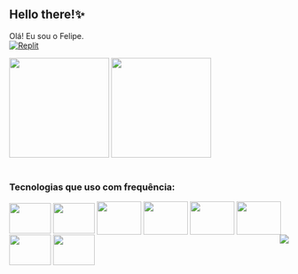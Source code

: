 ## Hello there!✨ 

Olá! Eu sou o Felipe.<br>
[![Replit](https://img.shields.io/badge/replit-667881?style=for-the-badge&logo=replit&logoColor=white)](https://replit.com/@FelipeSouza58)

<div>
  <img height="180em" src="https://github-readme-stats.vercel.app/api?username=Felip07&theme=dark">
  <img height="180em" src="https://github-readme-stats.vercel.app/api/top-langs/?username=Felip07&theme=dark">
</div>


<div style="display: inline_block"><br>
  <h3>Tecnologias que uso com frequência:</h3>
  <img align="center" height="55" width="75" src="https://cdn.jsdelivr.net/gh/devicons/devicon/icons/javascript/javascript-original.svg" />
  <img align="center" height="55" width="75" src="https://cdn.jsdelivr.net/gh/devicons/devicon/icons/nodejs/nodejs-original.svg" />
  <img align="center" height="60" width="80" src="https://cdn.jsdelivr.net/gh/devicons/devicon/icons/java/java-original.svg" />
  <img align="center" height="60" width="80" src="https://cdn.jsdelivr.net/gh/devicons/devicon/icons/react/react-original.svg" />
  <img align="center" height="60" width="80" src="https://cdn.jsdelivr.net/gh/devicons/devicon/icons/html5/html5-original.svg" />
  <img align="center" height="60" width="80" src="https://cdn.jsdelivr.net/gh/devicons/devicon/icons/css3/css3-original.svg" />
  <img align="center" height="55" width="75" src="https://cdn.jsdelivr.net/gh/devicons/devicon/icons/php/php-original.svg" />
  <img align="center" height="55" width="75" src="https://cdn.jsdelivr.net/gh/devicons/devicon/icons/mysql/mysql-original.svg" />
  <img align="right" src="https://media1.giphy.com/media/Wn74RUT0vjnoU98Hnt/200w.gif?cid=82a1493bdyc3we6t9b8r1444ycm74mqn3cnz7kbimjz860lx&rid=200w.gif&ct=g">
</div>

##

